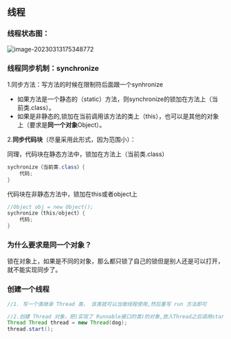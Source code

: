 ## 线程

### 线程状态图：

![image-20230313175348772](https://s2.loli.net/2023/04/20/nH8gdh6coFxzJTI.png)

### 线程同步机制：synchronize

1.同步方法：写方法的时候在限制符后面跟一个synhronize

- 如果方法是一个静态的（static）方法，则synchronize的锁加在方法上（当前类.class）。
- 如果是非静态的,锁加在当前调用该方法的类上（this），也可以是其他的对象上（要求是**同一个对象**Object）。

2.**同步代码块**（尽量采用此形式，因为范围小）：

同理，代码块在静态方法中，锁加在方法上（当前类.class）

```java
sychronize（当前类.class）{
	代码;
}
```

代码块在非静态方法中，锁加在this或者object上

```java
//Object obj = new Object();	
sychronize（this/object）{
	代码;
}
```

### 为什么要求是**同一个对象**？

锁在对象上，如果是不同的对象，那么都只锁了自己的锁但是别人还是可以打开，就不能实现同步了。

### 创建一个线程

```java
//1. 写一个类继承 Thread 类， 该类就可以当做线程使用,然后重写 run 方法即可

//2.创建 Thread 对象，把(实现了 Runnable接口的类)的对象,放入Thread之后调用start
Thread Thread thread = new Thread(dog);
thread.start();
```


